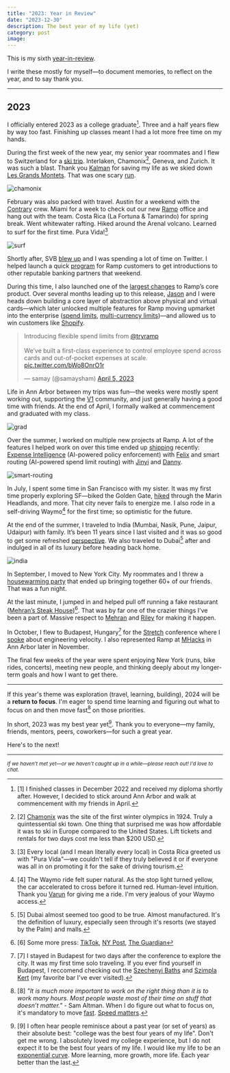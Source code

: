 ```yaml
---
title: "2023: Year in Review"
date: "2023-12-30"
description: The best year of my life (yet)
category: post
image:
---
```


This is my sixth [year-in-review](http://shamdasani.org/writing).

I write these mostly for myself—to document memories, to reflect on the year, and to say thank you.

---

## 2023

I officially entered 2023 as a college graduate[^1]. Three and a half years flew by way too fast. Finishing up classes meant I had a lot more free time on my hands.

During the first week of the new year, my senior year roommates and I flew to Switzerland for a [ski trip](https://www.instagram.com/p/CnQ8EuaJiLOz2279wRLNt6WY79wxf2UFSPWGl40/). Interlaken, Chamonix[^2], Geneva, and Zurich. It was such a blast. Thank you [Kalman](https://www.fis-ski.com/DB/general/athlete-biography.html?sectorcode=fs&competitorid=207088&type=result) for saving my life as we skied down [Les Grands Montets](https://www.montblancnaturalresort.com/en/domaine-skiable-grands-montets). That was one scary [run](https://www.strava.com/activities/8343178782?share_sig=0F89F4441703813367&utm_medium=social&utm_source=ios_share).

![chamonix](/assets/blog/2023-review/chamonix.jpeg)

February was also packed with travel. Austin for a weekend with the [Contrary](https://contrary.com/) crew. Miami for a week to check out our new [Ramp](https://ramp.com/careers) office and hang out with the team. Costa Rica (La Fortuna & Tamarindo) for spring break. Went whitewater rafting. Hiked around the Arenal volcano. Learned to surf for the first time. Pura Vida![^3]

![surf](/assets/blog/2023-review/surf.JPG)

Shortly after, SVB [blew up](https://en.wikipedia.org/wiki/Collapse_of_Silicon_Valley_Bank#:~:text=On%20March%2010%2C%202023%2C%20Silicon,2023%20in%20the%20United%20States.) and I was spending a lot of time on Twitter. I helped launch a quick [program](https://ramp.com/blog/supporting-business-banking-needs) for Ramp customers to get introductions to other reputable banking partners that weekend.

During this time, I also launched one of the [largest changes](https://twitter.com/samaysham/status/1643652753338540037) to Ramp’s core product. Over several months leading up to this release, [Jason](https://www.linkedin.com/in/jasonscharff/) and I were heads down building a core layer of abstraction above physical and virtual cards—which later unlocked multiple features for Ramp moving upmarket into the enterprise ([spend limits](https://support.ramp.com/hc/en-us/articles/10881975647763-Card-Limits-and-Spend-Programs), [multi-currency limits](https://support.ramp.com/hc/en-us/articles/17748112010899-Multi-Currency-Limits-and-Programs#:~:text=Multi%2Dcurrency%20allows%20your%20team,to%20mentally%20convert%20from%20USD.))—and allowed us to win customers like [Shopify](https://techcrunch.com/2023/08/01/ramp-expands-into-procurement-lands-shopify-as-a-customer/).

<div class="flex items-center justify-center">
<blockquote class="twitter-tweet"><p lang="en" dir="ltr">Introducing flexible spend limits from <a href="https://twitter.com/tryramp?ref_src=twsrc%5Etfw">@tryramp</a><br><br>We’ve built a first-class experience to control employee spend across cards and out-of-pocket expenses at scale. <a href="https://t.co/bWo8OnrO1r">pic.twitter.com/bWo8OnrO1r</a></p>&mdash; samay (@samaysham) <a href="https://twitter.com/samaysham/status/1643652753338540037?ref_src=twsrc%5Etfw">April 5, 2023</a></blockquote> <script async src="https://platform.twitter.com/widgets.js" charset="utf-8"></script>
</div>

Life in Ann Arbor between my trips was fun—the weeks were mostly spent working out, supporting the [V1](https://v1michigan.com/) community, and just generally having a good time with friends. At the end of April, I formally walked at commencement and graduated with my class.

![grad](/assets/blog/2023-review/grad.JPG)

Over the summer, I worked on multiple new projects at Ramp. A lot of the features I helped work on over this time ended up [shipping](https://ramp.com/blog/frictionless-expense-management-2024?utm_source=linkedin) recently: [Expense Intelligence](https://ramp.com/intelligence) (AI-powered policy enforcement) with [Felix](https://www.linkedin.com/in/~fe/) and smart routing (AI-powered spend limit routing) with [Jinyi](https://www.linkedin.com/in/jin-yi-li/) and [Danny](https://www.linkedin.com/in/zhang-danny/).

![smart-routing](/assets/blog/2023-review/smart-routing.gif)

In July, I spent some time in San Francisco with my sister. It was my first time properly exploring SF—biked the Golden Gate, [hiked](https://www.strava.com/activities/9414430522) through the Marin Headlands, and more. That city never fails to energize me. I also rode in a self-driving Waymo[^4] for the first time; so optimistic for the future.

At the end of the summer, I traveled to India (Mumbai, Nasik, Pune, Jaipur, Udaipur) with family. It’s been 11 years since I last visited and it was so good to get some refreshed [perspective](https://twitter.com/samaysham/status/1691146693272850432). We also traveled to Dubai[^5] after and indulged in all of its luxury before heading back home.

![india](/assets/blog/2023-review/india.png)

In September, I moved to New York City. My roommates and I threw a [housewarming party](https://partiful.com/e/WI3Q8FbQ5ff2rojqYeeq) that ended up bringing together 60+ of our friends. That was a fun night.

At the last minute, I jumped in and helped pull off running a fake restaurant ([Mehran’s Steak House](https://www.nytimes.com/2023/09/25/dining/nyc-best-fake-steakhouse.html))[^6]. That was by far one of the crazier things I've been a part of. Massive respect to [Mehran](https://twitter.com/mehran__jalali) and [Riley](https://twitter.com/rtwlz) for making it happen.

In October, I flew to Budapest, Hungary[^7] for the [Stretch](https://stretchcon.com/2023) conference where I [spoke](https://www.youtube.com/watch?v=FnkIMY7DM7o&list=PLcTa2e7_ENN-jaHtBTEXRPKNuBjMXm_xb) about engineering velocity. I also represented Ramp at [MHacks](<](https://www.mhacks.org/)>) in Ann Arbor later in November.

The final few weeks of the year were spent enjoying New York (runs, bike rides, concerts), meeting new people, and thinking deeply about my longer-term goals and how I want to get there.

---

If this year's theme was exploration (travel, learning, building), 2024 will be a **return to focus**. I'm eager to spend time learning and figuring out what to focus on and then move fast[^8] on those priorities.

In short, 2023 was my best year yet[^9]. Thank you to everyone—my family, friends, mentors, peers, coworkers—for such a great year.

Here's to the next!

---

<sub>_If we haven’t met yet—or we haven’t caught up in a while—please reach out! I'd love to chat._</sub>

[^1]: [1] I finished classes in December 2022 and received my diploma shortly after. However, I decided to stick around Ann Arbor and walk at commencement with my friends in April.
[^2]: [2] [Chamonix](https://en.wikipedia.org/wiki/Chamonix) was the site of the first winter olympics in 1924. Truly a quintessential ski town. One thing that surprised me was how affordable it was to ski in Europe compared to the United States. Lift tickets and rentals for two days cost me less than $200 USD.
[^3]: [3] Every local (and I mean literally every local) in Costa Rica greeted us with "Pura Vida"—we couldn't tell if they truly believed it or if everyone was all in on promoting it for the sake of driving tourism.
[^4]: [4] The Waymo ride felt super natural. As the stop light turned yellow, the car accelerated to cross before it turned red. Human-level intuition. Thank you [Varun](https://varunshenoy.com/) for giving me a ride. I'm very jealous of your Waymo access.
[^5]: [5] Dubai almost seemed too good to be true. Almost manufactured. It's the definition of luxury, especially seen through it's resorts (we stayed by the Palm) and malls.
[^6]: [6] Some more press: [TikTok](https://www.tiktok.com/@nytcooking/video/7282887766612987178?lang=en), [NY Post](https://nypost.com/2023/09/25/nycs-fine-dining-elite-pranked-by-gen-zers-fake-steakhouse/), [The Guardian](https://www.theguardian.com/us-news/2023/sep/26/mehrans-steak-house-new-york-opening)
[^7]: [7] I stayed in Budapest for two days after the conference to explore the city. It was my first time solo traveling. If you ever find yourself in Budapest, I reccomend checking out the [Szechenyi Baths](https://szechenyibath.com/) and [Szimpla Kert](https://en.wikipedia.org/wiki/Szimpla_Kert) (my favorite bar I've ever visited).
[^8]: [8] _"It is much more important to work on the right thing than it is to work many hours. Most people waste most of their time on stuff that doesn’t matter."_ - Sam Altman. When I do figure out what to focus on, it's mandatory to move [fast](https://patrickcollison.com/fast). [Speed matters](https://jsomers.net/blog/speed-matters).
[^9]: [9] I often hear people reminisce about a past year (or set of years) as their absolute best: "college was the best four years of my life". Don't get me wrong. I absolutely loved my college experience, but I do not expect it to be the best four years of my life. I would like my life to be an [exponential curve](https://blog.samaltman.com/how-to-be-successful). More learning, more growth, more life. Each year better than the last.
